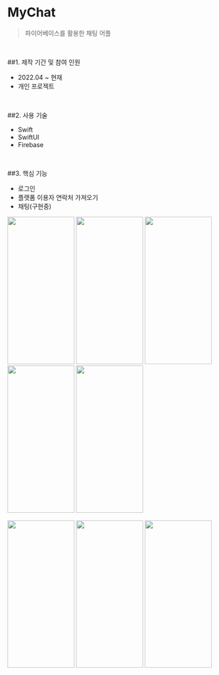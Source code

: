 # MyChat
> 파이어베이스를 활용한 채팅 어플 

</br>

##1. 제작 기간 및 참여 인원
- 2022.04 ~ 현재
- 개인 프로젝트

</br>

##2. 사용 기술
- Swift
- SwiftUI
- Firebase

</br>

##3. 핵심 기능
- 로그인 
- 플랫폼 이용자 연락처 가져오기
- 채팅(구현중)

<p float="left">
<img src = "https://user-images.githubusercontent.com/83053604/164347898-7d822353-5651-497f-b7a4-58be78463ba8.png" width = "150" height = "330" />
<img src = "https://user-images.githubusercontent.com/83053604/164347994-c14bf857-fbfb-4efb-933a-5ebb6537275c.png" width = "150" height = "330" />
<img src = "https://user-images.githubusercontent.com/83053604/164348100-65b3ab5d-f1b7-41b6-98a0-67aced482b0d.png" width = "150" height = "330" />
<img src = "https://user-images.githubusercontent.com/83053604/164348220-dc25496e-ecf0-4ecb-b8cc-2d0192f820b5.png" width = "150" height = "330" />
<img src = "https://user-images.githubusercontent.com/83053604/164348454-67fd2af4-052b-4d05-a118-3d5f3df03330.png" width = "150" height = "330" />
</p>
<p float="left">
<img src = "https://user-images.githubusercontent.com/83053604/164348579-d2091ab2-7198-40e7-a7b8-da05ddbc5afb.png" width = "150" height = "330" />
<img src = "https://user-images.githubusercontent.com/83053604/164348698-da7f6144-92c0-441a-aeb9-adf6112188f1.png" width = "150" height = "330" />
<img src = "https://user-images.githubusercontent.com/83053604/164348779-a8ee7cb5-5628-4ef5-8186-8fa0ceab3a4a.png" width = "150" height = "330" />
</p>

